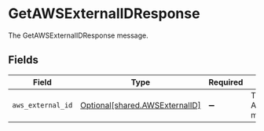 # GetAWSExternalIDResponse

The GetAWSExternalIDResponse message.


## Fields

| Field                                                                  | Type                                                                   | Required                                                               | Description                                                            |
| ---------------------------------------------------------------------- | ---------------------------------------------------------------------- | ---------------------------------------------------------------------- | ---------------------------------------------------------------------- |
| `aws_external_id`                                                      | [Optional[shared.AWSExternalID]](../../models/shared/awsexternalid.md) | :heavy_minus_sign:                                                     | The AWSExternalID message.                                             |